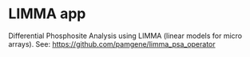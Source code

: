 # LIMMA app

Differential Phosphosite Analysis using LIMMA (linear models for micro arrays).
See: https://github.com/pamgene/limma_psa_operator
